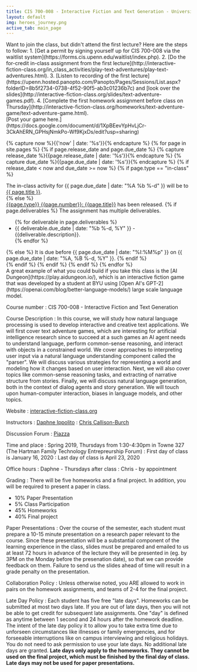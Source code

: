 ```yaml
---
title: CIS 700-008 - Interactive Fiction and Text Generation - University of Pennsylvania
layout: default
img: heroes_journey.png
active_tab: main_page 
---
```



<div class="alert alert-warning" markdown="1">
Want to join the class, but didn't attend the first lecture? Here are the steps to follow:
1. [Get a permit by signing yourself up for CIS 700-008 via the waitlist system](https://forms.cis.upenn.edu/waitlist/index.php).  
2. [Do the for-credit in-class assignment from the first lecture](http://interactive-fiction-class.org/in_class_activities/play-text-adventures/play-text-adventures.html).
3. [Listen to recording of the first lecture](https://upenn.hosted.panopto.com/Panopto/Pages/Sessions/List.aspx?folderID=8b5f2734-0738-4f52-90f5-ab3c01236b7c) and [look over the slides](http://interactive-fiction-class.org/slides/text-adventure-games.pdf).
4. [Complete the first homework assignment before class on Thursday](http://interactive-fiction-class.org/homeworks/text-adventure-game/text-adventure-game.html).
</div>



<div class="alert alert-success" markdown="1">
[Post your game here.](https://docs.google.com/document/d/1XpBEevYpHvLjCr-3CkAhERN_GPHsjNmkPo-Wf9KjxDs/edit?usp=sharing)
</div>


<!-- Display an alert about upcoming homework assignments -->
{% capture now %}{{'now' | date: '%s'}}{% endcapture %}
{% for page in site.pages %}
{% if page.release_date and page.due_date %}
{% capture release_date %}{{page.release_date | date: '%s'}}{% endcapture %}
{% capture due_date %}{{page.due_date | date: '%s'}}{% endcapture %}
{% if release_date < now and due_date >= now %}
{% if page.type == "in-class" %}
<!-- In class activity -->
<div class="alert alert-info">
The in-class activity for {{ page.due_date | date: "%A %b %-d" }} will be to <a href="{{page.url}}">{{ page.title }}</a>.  
</div>
{% else %}
<!-- Homework assignment -->
<div class="alert alert-info">
<a href="{{page.url}}">{{page.type}} {{page.number}}: {{page.title}}</a> has been released.  
{% if page.deliverables %}
The assignment has multiple deliverables.
<ul>
{% for deliverable in page.deliverables %}
<li>{{ deliverable.due_date | date: "%b %-d, %Y" }} - {{deliverable.description}}.</li>
{% endfor %}
</ul>
{% else %}
It is due before {{ page.due_date | date: "%I:%M%p" }} on {{ page.due_date | date: "%A, %B %-d, %Y" }}.
{% endif %}
</div>
{% endif %}
{% endif %}
{% endif %}
{% endfor %}
<!-- End alert for upcoming homework assignments -->



<div class="alert alert-success" markdown="1">
A great example of what you could build if you take this class is the [AI Dungeon](https://play.aidungeon.io/), which is an interactive fiction game  that was developed by a student at BYU using [Open AI's GPT-2](https://openai.com/blog/better-language-models/) large scale language model.
</div>


Course number
: CIS 700-008 - Interactive Fiction and Text Generation 

Course Description
: In this course, we will study how natural language processing is used to develop interactive and creative text applications. We will first cover text adventure games, which are interesting for artificial intelligence research since to succeed at a such games an AI agent needs to understand language, perform common-sense reasoning, and interact with objects in a constrained world.   We cover approaches to interpreting user input via a natural language understanding component called the "parser".  We will discuss various strategies for representing a world and modeling how it changes based on user interaction. Next, we will also cover topics like common-sense reasoning tasks, and extracting of narrative structure from stories. Finally, we will discuss natural language generation, both in the context of dialog agents and story generation.  We will touch upon human-computer interaction, biases in language models, and other topics.





<!-- 
: This class will cover severl areas.
* Text Adventure Games - How they are implemented and how we can build agents that automatically solve them.
* Common-sense Reasoning - TODO
* Narrative Understanding - Extracting narrative structure (event schemas) from text
* Text Generation - Generating natural-sounding text that follows a desired style, narrative arc, or other attribute.
* Chatbots / Dialog Systems - TODO
-->

Website
: [interactive-fiction-class.org](http://interactive-fiction-class.org/)

Instructors
: [Daphne Ippolito](https://www.seas.upenn.edu/~daphnei/)
: [Chris Callison-Burch](https://www.cis.upenn.edu/~ccb/)

Discussion Forum
: [Piazza](https://piazza.com/upenn/spring2020/cis700008)

Time and place
: Spring 2019, Thursdays from 1:30-4:30pm in Towne 327 (The Hartman Family Technology Entrepreurship Forum)
: First day of class is January 16, 2020
: Last day of class is April 23, 2020

Office hours
: Daphne - Thursdays after class
: Chris - by appointment

<!--
Textbooks
: $20-30 [Parsley](http://www.memento-mori.com/parsely-products/) by Jared A Sorensen
: [$10](http://www.drivethrurpg.com/product/108028/Dungeon-World)-[$25](https://www.burningwheel.com/dungeon-world-1/) [Dungeon World](https://dungeon-world.com/) by Sage LaTorra and Adam Koebel
: Optional $31 [Dungeon Master's Guide - Dungeons & Dragons 5th edition Core Rulebook](https://www.amazon.com/Dungeons-Dragons-Dungeon-Rulebook-Roleplaying/dp/0786965622/) by Wizards of the Coast
-->

Grading
: There will be five homeworks and a final project. In addition, you will be required to present a paper in class.
* 10% Paper Presentation
* 5% Class Participation 
* 45% Homeworks 
* 40% Final project

Paper Presentations
: Over the course of the semester, each student must prepare a 10-15 minute presentation on a research paper relevant to the course. Since these presentation will be a substantial component of the learning experience in the class, slides must be prepared and emailed to us at least 72 hours in advance of the lecture they will be presented in (eg. by 3PM on the Monday before the presenation date), so that we can provide feedback on them. Failure to send us the slides ahead of time will result in a grade penalty on the presentation. 

Collaboration Policy
: Unless otherwise noted, you ARE allowed to work in pairs on the homework assignments, and teams of 2-4 for the final project. 

Late Day Policy
: Each student has five free "late days".  Homeworks can be submitted at most two days late.  If you are out of late days, then you will not be able to get credit for subsequent late assignments. One "day" is defined as anytime between 1 second and 24 hours after the homework deadline. The intent of the late day policy it to allow you to take extra time due to unforseen circumstances like illnesses or family emergencies, and for forseeable interruptions like on campus interviewing and religious holidays.  You do not need to ask permission to use your late days.  No additional late days are granted. **Late days only apply to the homeworks. They cannot be used on the final project, which must be finished by the final day of class.  Late days may not be used for paper presentations.**
